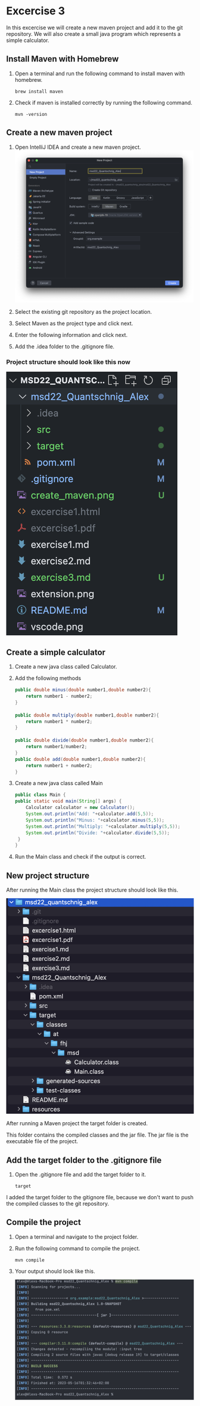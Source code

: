 # Excercise 3

In this excercise we will create a new maven project and add it to the git repository.
We will also create a small java program which represents a simple calculator.

## Install Maven with Homebrew

1. Open a terminal and run the following command to install maven with homebrew.

    ```terminal
    brew install maven
    ```

2. Check if maven is installed correctly by running the following command.

    ```terminal
    mvn -version
    ```

## Create a new maven project

1. Open IntelliJ IDEA and create a new maven project.
![create maven img](resources/images/create_maven.png)

2. Select the existing git repository as the project location.

3. Select Maven as the project type and click next.

4. Enter the following information and click next.

5. Add the .idea folder to the .gitignore file.

### Project structure should look like this now

![project structure img](resources/images/project_structure.png)

## Create a simple calculator

1. Create a new java class called Calculator.
2. Add the following methods

    ```java
    public double minus(double number1,double number2){
        return number1 - number2;
    }

    public double multiply(double number1,double number2){
        return number1 * number2;
    }

    public double divide(double number1,double number2){
        return number1/number2;
    }
    public double add(double number1,double number2){
        return number1 + number2;
    }
    ```

3. Create a new java class called Main

    ```java
   public class Main {
    public static void main(String[] args) {
        Calculator calculator = new Calculator();
        System.out.println("Add: "+calculator.add(5,5));
        System.out.println("Minus: "+calculator.minus(5,5));
        System.out.println("Multiply: "+calculator.multiply(5,5));
        System.out.println("Divide: "+calculator.divide(5,5));
     }
    }
    ```
  
4. Run the Main class and check if the output is correct.

## New project structure

After running the Main class the project structure should look like this.

![project structure img](resources/images/ex3_1.png)

After running a Maven project the target folder is created.

This folder contains the compiled classes and the jar file. The jar file is the executable file of the project.

## Add the target folder to the .gitignore file

1. Open the .gitignore file and add the target folder to it.

    ```gitignore
    target
    ```

I added the target folder to the gitignore file, because we don't want to push the compiled classes  to the git repository.

## Compile the project

1. Open a terminal and navigate to the project folder.

2. Run the following command to compile the project.

    ```terminal
    mvn compile
    ```

3. Your output should look like this.

    ![project structure img](resources/images/ex3_2.png)
